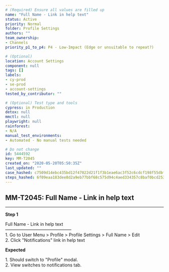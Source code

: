 ```yaml
---
# (Required) Ensure all values are filled up
name: "Full Name - Link in help text"
status: Active
priority: Normal
folder: Profile Settings
authors: ""
team_ownership: 
- Channels
priority_p1_to_p4: P4 - Low-Impact (Edge or unsuitable to repeat?)

# (Optional)
location: Account Settings
component: null
tags: []
labels: 
- cy-prod
- se-prod
- account-settings
tested_by_contributor: ""

# (Optional) Test type and tools
cypress: in Production
detox: null
mmctl: null
playwright: null
rainforest: 
- N/A
manual_test_environments: 
- Automated - No manual tests needed

# Do not change
id: 5444592
key: MM-T2045
created_on: "2020-05-20T05:50:35Z"
last_updated: ""
case_hashed: c7509d14ebc435bd12f47022d21f1f3b1eae6ac3f52c6cdcf198f55dbf245643c8f888b6e62f15e8a3a2efb142650ac3
steps_hashed: 6f09eaa183dee8d2a9eb77bbf68c575d94c4aed334357c8baf0bcd2532449e816ac584e839ffd94461db85228e069af6
---
```


<!-- (Auto-generated) Based on frontmatter's "key" and "name" -->

## MM-T2045: Full Name - Link in help text

---

**Step 1**

Full Name - Link in help text\
———————————————\
1\. Go to User Menu > Profile > Profile Settings > Full Name > Edit\
2\. Click "Notifications" link in help text

**Expected**

1\. Should switch to "Profile" modal.\
2\. View switches to notifications tab.
